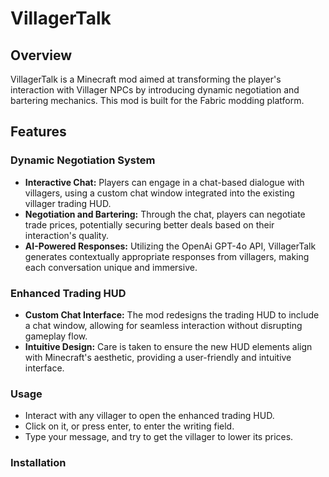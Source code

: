 # VillagerTalk

## Overview
VillagerTalk is a Minecraft mod aimed at transforming the player's interaction with Villager NPCs by introducing dynamic negotiation and bartering mechanics. 
This mod is built for the Fabric modding platform.

## Features

### Dynamic Negotiation System
- **Interactive Chat:** Players can engage in a chat-based dialogue with villagers, using a custom chat window integrated into the existing villager trading HUD.
- **Negotiation and Bartering:** Through the chat, players can negotiate trade prices, potentially securing better deals based on their interaction's quality.
- **AI-Powered Responses:** Utilizing the OpenAi GPT-4o API, VillagerTalk generates contextually appropriate responses from villagers, making each conversation unique and immersive.

### Enhanced Trading HUD
- **Custom Chat Interface:** The mod redesigns the trading HUD to include a chat window, allowing for seamless interaction without disrupting gameplay flow.
- **Intuitive Design:** Care is taken to ensure the new HUD elements align with Minecraft's aesthetic, providing a user-friendly and intuitive interface.

### Usage
- Interact with any villager to open the enhanced trading HUD.
- Click on it, or press enter, to enter the writing field.
- Type your message, and try to get the villager to lower its prices.

### Installation






